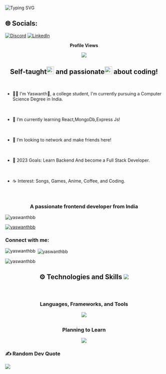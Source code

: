 ![Typing SVG](https://readme-typing-svg.herokuapp.com/?color=1F8A70&size=35&center=true&vCenter=true&width=1000&lines=Hi,+I+am+Yaswanth+Bolisetty;I+am+from+India;I+am+a+Full+Stack+Developer;Welcome+to+My+Profile)

## 🌐 Socials:<br>
[![Discord](https://img.shields.io/badge/Discord-%237289DA.svg?logo=discord&logoColor=white)](https://discord.gg/Destroyer+#2080) [![LinkedIn](https://img.shields.io/badge/LinkedIn-%230077B5.svg?logo=linkedin&logoColor=white)](https://linkedin.com/in/https://www.linkedin.com/in/yaswanthbb/) 

<div align="center"> 
  <p><b>Profile Views</b></p>
  <img src="https://profile-counter.glitch.me/yaswanthbb/count.svg" />
</div>

<h2 align="center"> Self-taught<img src="./assets/animated-flame-01.gif" height="24px"/> and passionate<img src="./assets/animated-flame-01.gif" height="24px"/> about coding! </h2><br>

* 👨‍💻 I'm Yaswanth👋, a college student, I'm currently pursuing a Computer Science Degree in India. <br><br><br>

* 🌳 I’m currently learning React,MongoDb,Express Js! <br><br><br>

* 🐾 I’m looking to network and make friends here! <br><br><br>

* 🌊 2023 Goals: Learn Backend And become a Full Stack Developer. <br><br><br>

* ☕ Interest: Songs, Games, Anime, Coffee, and Coding. <br><br><br>

<h3 align="center">A passionate frontend developer from India</h3>

<p align="left"> <img src="https://komarev.com/ghpvc/?username=yaswanthbb&label=Profile%20views&color=0e75b6&style=flat" alt="yaswanthbb" /> </p>

<p align="left"> <a href="https://github.com/ryo-ma/github-profile-trophy"><img src="https://github-profile-trophy.vercel.app/?username=yaswanthbb" alt="yaswanthbb" /></a> </p>

<h3 align="left">Connect with me:</h3>
<p align="left">
</p>


<p><img align="left" src="https://github-readme-stats.vercel.app/api/top-langs?username=yaswanthbb&show_icons=true&locale=en&layout=compact" alt="yaswanthbb" /></p>

<p>&nbsp;<img align="center" src="https://github-readme-stats.vercel.app/api?username=yaswanthbb&show_icons=true&locale=en" alt="yaswanthbb" /></p>

<p><img align="center" src="https://github-readme-streak-stats.herokuapp.com/?user=yaswanthbb&" alt="yaswanthbb" /></p>


<div align="center">
  <h2> <strong> ⚙️ Technologies and Skills </strong><img src="./assets/borderseparator.gif"/></h2><br>
  <h2></h2>
  <h3> <strong> Languages, Frameworks, and Tools </strong></h3>
  <img src="https://skillicons.dev/icons?i=git,github,babel,nodejs,html,css,sass,js,jquery,react,mysql,python,c,vscode,postman,netlify"/> <br>
  <h2></h2>
  <h3> <strong> Planning to Learn </strong></h3>
  <img src="https://skillicons.dev/icons?i=express,angular,redux,mongodb,graphql,vue,nextjs">
</div>


### ✍️ Random Dev Quote
![](https://quotes-github-readme.vercel.app/api?type=horizontal&theme=gruvbox)


